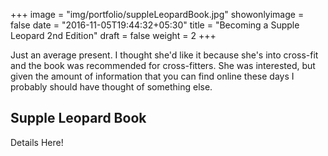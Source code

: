 +++
image = "img/portfolio/suppleLeopardBook.jpg"
showonlyimage = false
date = "2016-11-05T19:44:32+05:30"
title = "Becoming a Supple Leopard 2nd Edition"
draft = false
weight = 2
+++

Just an average present. I thought she'd like it because she's into cross-fit and the book was recommended for cross-fitters. She was interested, but given the amount of information that you can find online these days I probably should have thought of something else.
<!--more-->

## Supple Leopard Book

Details Here!
